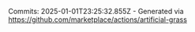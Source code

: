 Commits: 2025-01-01T23:25:32.855Z - Generated via https://github.com/marketplace/actions/artificial-grass
<br>
